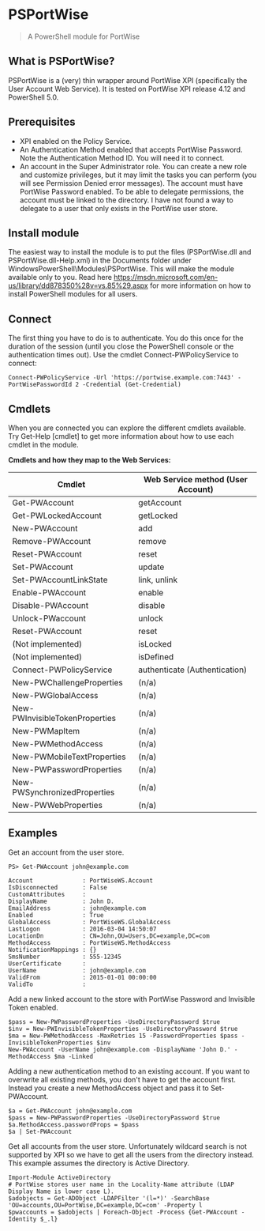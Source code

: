 PSPortWise
==========
> A PowerShell module for PortWise

What is PSPortWise?
---
PSPortWise is a (very) thin wrapper around PortWise XPI (specifically the User Account Web Service). It is tested on PortWise XPI release 4.12 and PowerShell 5.0. 

Prerequisites
---
- XPI enabled on the Policy Service.
- An Authentication Method enabled that accepts PortWise Password. Note the Authentication Method ID. You will need it to connect.
- An account in the Super Administrator role. You can create a new role and customize privileges, but it may limit the tasks you can perform (you will see Permission Denied error messages). The account must have PortWise Password enabled. To be able to delegate permissions, the account must be linked to the directory. I have not found a way to delegate to a user that only exists in the PortWise user store.

Install module
---
The easiest way to install the module is to put the files (PSPortWise.dll and PSPortWise.dll-Help.xml) in the Documents folder under WindowsPowerShell\Modules\PSPortWise. This will make the module available only to you. Read here https://msdn.microsoft.com/en-us/library/dd878350%28v=vs.85%29.aspx for more information on how to install PowerShell modules for all users.

Connect
---
The first thing you have to do is to authenticate. You do this once for the duration of the session (until you close the PowerShell console or the authentication times out). Use the cmdlet Connect-PWPolicyService to connect:
```
Connect-PWPolicyService -Url 'https://portwise.example.com:7443' -PortWisePasswordId 2 -Credential (Get-Credential)
```
Cmdlets
---
When you are connected you can explore the different cmdlets available. Try Get-Help [cmdlet] to get more information about how to use each cmdlet in the module.

**Cmdlets and how they map to the Web Services:**

Cmdlet | Web Service method (User Account)
--- | ---
Get-PWAccount | getAccount
Get-PWLockedAccount | getLocked
New-PWAccount  | add
Remove-PWAccount | remove
Reset-PWAccount | reset
Set-PWAccount | update
Set-PWAccountLinkState | link, unlink
Enable-PWAccount | enable
Disable-PWAccount | disable
Unlock-PWaccount | unlock
Reset-PWAccount | reset
(Not implemented) | isLocked
(Not implemented) | isDefined
Connect-PWPolicyService | authenticate (Authentication)
New-PWChallengeProperties | (n/a)
New-PWGlobalAccess | (n/a)
New-PWInvisibleTokenProperties | (n/a)
New-PWMapItem | (n/a)
New-PWMethodAccess | (n/a)
New-PWMobileTextProperties | (n/a)
New-PWPasswordProperties | (n/a)
New-PWSynchronizedProperties | (n/a)
New-PWWebProperties | (n/a)

Examples
-------------

Get an account from the user store.
```
PS> Get-PWAccount john@example.com

Account              : PortWiseWS.Account
IsDisconnected       : False
CustomAttributes     :
DisplayName          : John D.
EmailAddress         : john@example.com
Enabled              : True
GlobalAccess         : PortWiseWS.GlobalAccess
LastLogon            : 2016-03-04 14:50:07
LocationDn           : CN=John,OU=Users,DC=example,DC=com
MethodAccess         : PortWiseWS.MethodAccess
NotificationMappings : {}
SmsNumber            : 555-12345
UserCertificate      :
UserName             : john@example.com
ValidFrom            : 2015-01-01 00:00:00
ValidTo              :
```

Add a new linked account to the store with PortWise Password and Invisible Token enabled.
```
$pass = New-PWPasswordProperties -UseDirectoryPassword $true
$inv = New-PWInvisibleTokenProperties -UseDirectoryPassword $true
$ma = New-PWMethodAccess -MaxRetries 15 -PasswordProperties $pass -InvisibleTokenProperties $inv
New-PWAccount -UserName john@example.com -DisplayName 'John D.' -MethodAccess $ma -Linked
```

Adding a new authentication method to an existing account. If you want to overwrite all existing methods, you don't have to get the account first. Instead you create a new MethodAccess object and pass it to Set-PWAccount.
```
$a = Get-PWAccount john@example.com
$pass = New-PWPasswordProperties -UseDirectoryPassword $true
$a.MethodAccess.passwordProps = $pass
$a | Set-PWAccount
```

Get all accounts from the user store. Unfortunately wildcard search is not supported by XPI so we have to get all the users from the directory instead. This example assumes the directory is Active Directory.
```
Import-Module ActiveDirectory
# PortWise stores user name in the Locality-Name attribute (LDAP Display Name is lower case L).
$adobjects = Get-ADObject -LDAPFilter '(l=*)' -SearchBase 'OU=accounts,OU=PortWise,DC=example,DC=com' -Property l
$pwaccounts = $adobjects | Foreach-Object -Process {Get-PWAccount -Identity $_.l} 
```
